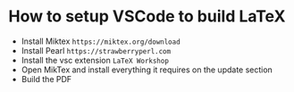 # How to setup VSCode to build LaTeX

- Install Miktex `https://miktex.org/download`
- Install Pearl `https://strawberryperl.com`
- Install the vsc extension `LaTeX Workshop`
- Open MikTex and install everything it requires on the update section
- Build the PDF
